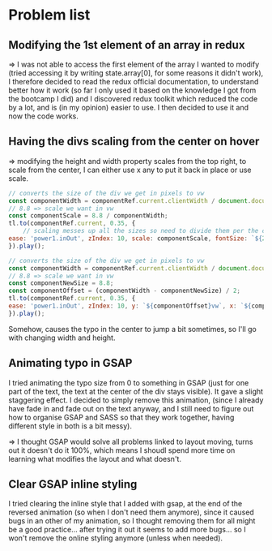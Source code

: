 # Problem list

## Modifying the 1st element of an array in redux

=> I was not able to access the first element of the array I wanted to modify (tried accessing it by writing state.array[0], for some reasons it didn't work), I therefore decided to read the redux official documentation, to understand better how it work (so far I only used it based on the knowledge I got from the bootcamp I did) and I discovered redux toolkit which reduced the code by a lot, and is (in my opinion) easier to use. I then decided to use it and now the code works.

## Having the divs scaling from the center on hover

=> modifying the height and width property scales from the top right, to scale from the center, I can either use x any to put it back in place or use scale.

``` JavaScript
// converts the size of the div we get in pixels to vw
const componentWidth = componentRef.current.clientWidth / document.documentElement.clientWidth * 100;
// 8.8 => scale we want in vw
const componentScale = 8.8 / componentWidth;
tl.to(componentRef.current, 0.35, {
    // scaling messes up all the sizes so need to divide them per the component scale (typo size..)
ease: 'power1.inOut', zIndex: 10, scale: componentScale, fontSize: `${2 / componentScale}vw`,
}).play();
```

``` JavaScript
// converts the size of the div we get in pixels to vw
const componentWidth = componentRef.current.clientWidth / document.documentElement.clientWidth * 100;
// 8.8 => scale we want in vw
const componentNewSize = 8.8;
const componentOffset = (componentWidth - componentNewSize) / 2;
tl.to(componentRef.current, 0.35, {
ease: 'power1.inOut', zIndex: 10, y: `${componentOffset}vw`, x: `${componentOffset}vw`, height: `${componentNewSize}vw`, width: `${componentNewSize}vw`, fontSize: '2vw',
}).play();
```

Somehow, causes the typo in the center to jump a bit sometimes, so I'll go with changing width and height.

## Animating typo in GSAP

I tried animating the typo size from 0 to something in GSAP (just for one part of the text, the text at the center of the div stays visible). It gave a slight staggering effect. I decided to simply remove this animation, (since I already have fade in and fade out on the text anyway, and I still need to figure out how to organise GSAP and SASS so that they work together, having different style in both is a bit messy).

=> I thought GSAP would solve all problems linked to layout moving, turns out it doesn't do it 100%, which means I shoudl spend more time on learning what modifies the layout and what doesn't.

## Clear GSAP inline styling

I tried clearing the inline style that I added with gsap, at the end of the reversed animation (so when I don't need them anymore), since it caused bugs in an other of my animation, so I thought removing them for all might be a good practice... after trying it out it seems to add more bugs... so I won't remove the online styling anymore (unless when needed).
